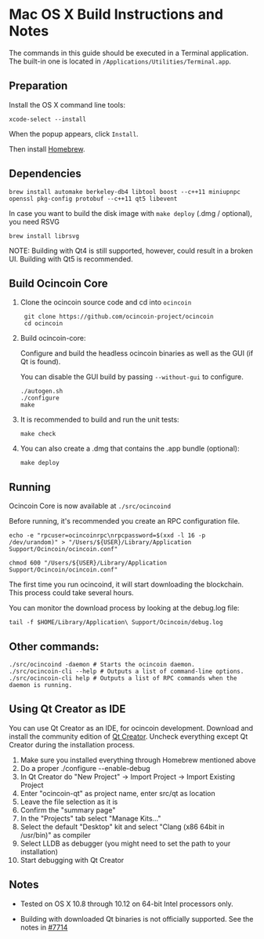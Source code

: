 Mac OS X Build Instructions and Notes
====================================
The commands in this guide should be executed in a Terminal application.
The built-in one is located in `/Applications/Utilities/Terminal.app`.

Preparation
-----------
Install the OS X command line tools:

`xcode-select --install`

When the popup appears, click `Install`.

Then install [Homebrew](http://brew.sh).

Dependencies
----------------------

    brew install automake berkeley-db4 libtool boost --c++11 miniupnpc openssl pkg-config protobuf --c++11 qt5 libevent

In case you want to build the disk image with `make deploy` (.dmg / optional), you need RSVG

    brew install librsvg

NOTE: Building with Qt4 is still supported, however, could result in a broken UI. Building with Qt5 is recommended.

Build Ocincoin Core
------------------------

1. Clone the ocincoin source code and cd into `ocincoin`

        git clone https://github.com/ocincoin-project/ocincoin
        cd ocincoin

2.  Build ocincoin-core:

    Configure and build the headless ocincoin binaries as well as the GUI (if Qt is found).

    You can disable the GUI build by passing `--without-gui` to configure.

        ./autogen.sh
        ./configure
        make

3.  It is recommended to build and run the unit tests:

        make check

4.  You can also create a .dmg that contains the .app bundle (optional):

        make deploy

Running
-------

Ocincoin Core is now available at `./src/ocincoind`

Before running, it's recommended you create an RPC configuration file.

    echo -e "rpcuser=ocincoinrpc\nrpcpassword=$(xxd -l 16 -p /dev/urandom)" > "/Users/${USER}/Library/Application Support/Ocincoin/ocincoin.conf"

    chmod 600 "/Users/${USER}/Library/Application Support/Ocincoin/ocincoin.conf"

The first time you run ocincoind, it will start downloading the blockchain. This process could take several hours.

You can monitor the download process by looking at the debug.log file:

    tail -f $HOME/Library/Application\ Support/Ocincoin/debug.log

Other commands:
-------

    ./src/ocincoind -daemon # Starts the ocincoin daemon.
    ./src/ocincoin-cli --help # Outputs a list of command-line options.
    ./src/ocincoin-cli help # Outputs a list of RPC commands when the daemon is running.

Using Qt Creator as IDE
------------------------
You can use Qt Creator as an IDE, for ocincoin development.
Download and install the community edition of [Qt Creator](https://www.qt.io/download/).
Uncheck everything except Qt Creator during the installation process.

1. Make sure you installed everything through Homebrew mentioned above
2. Do a proper ./configure --enable-debug
3. In Qt Creator do "New Project" -> Import Project -> Import Existing Project
4. Enter "ocincoin-qt" as project name, enter src/qt as location
5. Leave the file selection as it is
6. Confirm the "summary page"
7. In the "Projects" tab select "Manage Kits..."
8. Select the default "Desktop" kit and select "Clang (x86 64bit in /usr/bin)" as compiler
9. Select LLDB as debugger (you might need to set the path to your installation)
10. Start debugging with Qt Creator

Notes
-----

* Tested on OS X 10.8 through 10.12 on 64-bit Intel processors only.

* Building with downloaded Qt binaries is not officially supported. See the notes in [#7714](https://github.com/bitcoin/bitcoin/issues/7714)

